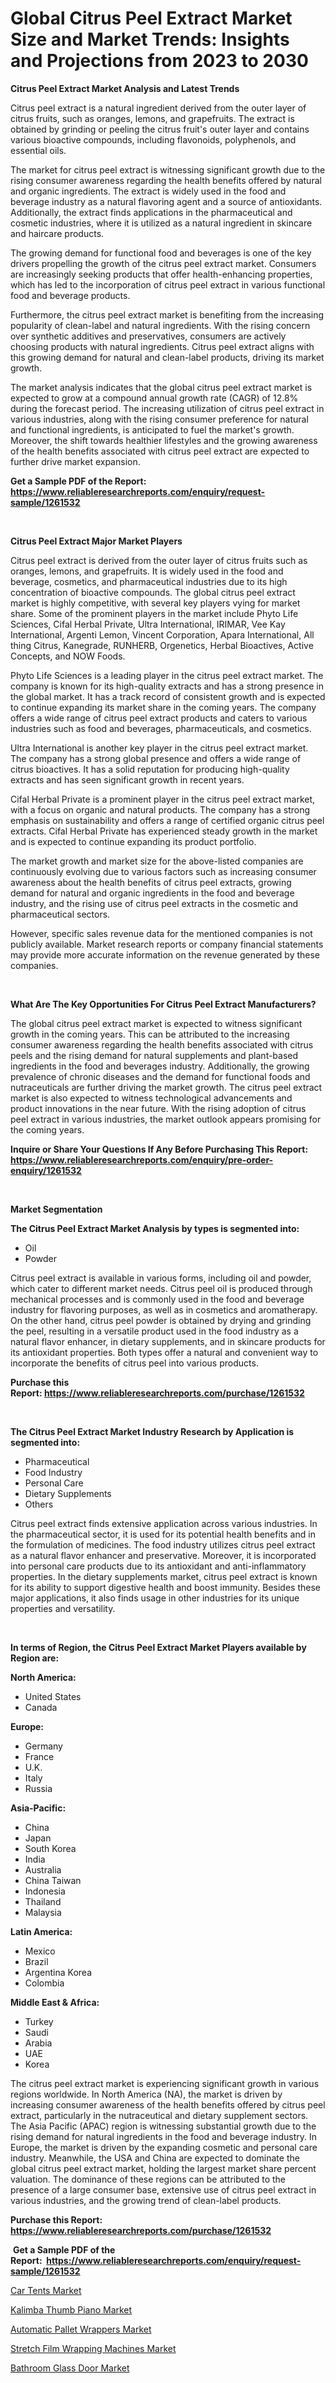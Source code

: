 <p><h1>Global Citrus Peel Extract Market Size and Market Trends: Insights and Projections from 2023 to 2030</h1></p><p><strong>Citrus Peel Extract Market Analysis and Latest Trends</strong></p>
<p><p>Citrus peel extract is a natural ingredient derived from the outer layer of citrus fruits, such as oranges, lemons, and grapefruits. The extract is obtained by grinding or peeling the citrus fruit's outer layer and contains various bioactive compounds, including flavonoids, polyphenols, and essential oils.</p><p>The market for citrus peel extract is witnessing significant growth due to the rising consumer awareness regarding the health benefits offered by natural and organic ingredients. The extract is widely used in the food and beverage industry as a natural flavoring agent and a source of antioxidants. Additionally, the extract finds applications in the pharmaceutical and cosmetic industries, where it is utilized as a natural ingredient in skincare and haircare products.</p><p>The growing demand for functional food and beverages is one of the key drivers propelling the growth of the citrus peel extract market. Consumers are increasingly seeking products that offer health-enhancing properties, which has led to the incorporation of citrus peel extract in various functional food and beverage products.</p><p>Furthermore, the citrus peel extract market is benefiting from the increasing popularity of clean-label and natural ingredients. With the rising concern over synthetic additives and preservatives, consumers are actively choosing products with natural ingredients. Citrus peel extract aligns with this growing demand for natural and clean-label products, driving its market growth.</p><p>The market analysis indicates that the global citrus peel extract market is expected to grow at a compound annual growth rate (CAGR) of 12.8% during the forecast period. The increasing utilization of citrus peel extract in various industries, along with the rising consumer preference for natural and functional ingredients, is anticipated to fuel the market's growth. Moreover, the shift towards healthier lifestyles and the growing awareness of the health benefits associated with citrus peel extract are expected to further drive market expansion.</p></p>
<p><strong>Get a Sample PDF of the Report:&nbsp; <a href="https://www.reliableresearchreports.com/enquiry/request-sample/1261532">https://www.reliableresearchreports.com/enquiry/request-sample/1261532</a></strong></p>
<p>&nbsp;</p>
<p><strong>Citrus Peel Extract Major Market Players</strong></p>
<p><p>Citrus peel extract is derived from the outer layer of citrus fruits such as oranges, lemons, and grapefruits. It is widely used in the food and beverage, cosmetics, and pharmaceutical industries due to its high concentration of bioactive compounds. The global citrus peel extract market is highly competitive, with several key players vying for market share. Some of the prominent players in the market include Phyto Life Sciences, Cifal Herbal Private, Ultra International, IRIMAR, Vee Kay International, Argenti Lemon, Vincent Corporation, Apara International, All thing Citrus, Kanegrade, RUNHERB, Orgenetics, Herbal Bioactives, Active Concepts, and NOW Foods.</p><p>Phyto Life Sciences is a leading player in the citrus peel extract market. The company is known for its high-quality extracts and has a strong presence in the global market. It has a track record of consistent growth and is expected to continue expanding its market share in the coming years. The company offers a wide range of citrus peel extract products and caters to various industries such as food and beverages, pharmaceuticals, and cosmetics.</p><p>Ultra International is another key player in the citrus peel extract market. The company has a strong global presence and offers a wide range of citrus bioactives. It has a solid reputation for producing high-quality extracts and has seen significant growth in recent years.</p><p>Cifal Herbal Private is a prominent player in the citrus peel extract market, with a focus on organic and natural products. The company has a strong emphasis on sustainability and offers a range of certified organic citrus peel extracts. Cifal Herbal Private has experienced steady growth in the market and is expected to continue expanding its product portfolio.</p><p>The market growth and market size for the above-listed companies are continuously evolving due to various factors such as increasing consumer awareness about the health benefits of citrus peel extracts, growing demand for natural and organic ingredients in the food and beverage industry, and the rising use of citrus peel extracts in the cosmetic and pharmaceutical sectors.</p><p>However, specific sales revenue data for the mentioned companies is not publicly available. Market research reports or company financial statements may provide more accurate information on the revenue generated by these companies.</p></p>
<p>&nbsp;</p>
<p><strong>What Are The Key Opportunities For Citrus Peel Extract Manufacturers?</strong></p>
<p><p>The global citrus peel extract market is expected to witness significant growth in the coming years. This can be attributed to the increasing consumer awareness regarding the health benefits associated with citrus peels and the rising demand for natural supplements and plant-based ingredients in the food and beverages industry. Additionally, the growing prevalence of chronic diseases and the demand for functional foods and nutraceuticals are further driving the market growth. The citrus peel extract market is also expected to witness technological advancements and product innovations in the near future. With the rising adoption of citrus peel extract in various industries, the market outlook appears promising for the coming years.</p></p>
<p><strong>Inquire or Share Your Questions If Any Before Purchasing This Report: <a href="https://www.reliableresearchreports.com/enquiry/pre-order-enquiry/1261532">https://www.reliableresearchreports.com/enquiry/pre-order-enquiry/1261532</a></strong></p>
<p>&nbsp;</p>
<p><strong>Market Segmentation</strong></p>
<p><strong>The Citrus Peel Extract Market Analysis by types is segmented into:</strong></p>
<p><ul><li>Oil</li><li>Powder</li></ul></p>
<p><p>Citrus peel extract is available in various forms, including oil and powder, which cater to different market needs. Citrus peel oil is produced through mechanical processes and is commonly used in the food and beverage industry for flavoring purposes, as well as in cosmetics and aromatherapy. On the other hand, citrus peel powder is obtained by drying and grinding the peel, resulting in a versatile product used in the food industry as a natural flavor enhancer, in dietary supplements, and in skincare products for its antioxidant properties. Both types offer a natural and convenient way to incorporate the benefits of citrus peel into various products.</p></p>
<p><strong>Purchase this Report:&nbsp;<a href="https://www.reliableresearchreports.com/purchase/1261532">https://www.reliableresearchreports.com/purchase/1261532</a></strong></p>
<p>&nbsp;</p>
<p><strong>The Citrus Peel Extract Market Industry Research by Application is segmented into:</strong></p>
<p><ul><li>Pharmaceutical</li><li>Food Industry</li><li>Personal Care</li><li>Dietary Supplements</li><li>Others</li></ul></p>
<p><p>Citrus peel extract finds extensive application across various industries. In the pharmaceutical sector, it is used for its potential health benefits and in the formulation of medicines. The food industry utilizes citrus peel extract as a natural flavor enhancer and preservative. Moreover, it is incorporated into personal care products due to its antioxidant and anti-inflammatory properties. In the dietary supplements market, citrus peel extract is known for its ability to support digestive health and boost immunity. Besides these major applications, it also finds usage in other industries for its unique properties and versatility.</p></p>
<p>&nbsp;</p>
<p><strong>In terms of Region, the Citrus Peel Extract Market Players available by Region are:</strong></p>
<p>
    <p> <strong> North America: </strong>
        <ul>
            <li>United States</li>
            <li>Canada</li>
        </ul>
        </p> 
    <p> <strong> Europe: </strong>
        <ul>
            <li>Germany</li>
            <li>France</li>
            <li>U.K.</li>
            <li>Italy</li>
            <li>Russia</li>
        </ul>
        </p> 
    <p> <strong> Asia-Pacific: </strong>
        <ul>
            <li>China</li>
            <li>Japan</li>
            <li>South Korea</li>
            <li>India</li>
            <li>Australia</li>
            <li>China Taiwan</li>
            <li>Indonesia</li>
            <li>Thailand</li>
            <li>Malaysia</li>
        </ul>
        </p> 
    <p> <strong> Latin America: </strong>
        <ul>
            <li>Mexico</li>
            <li>Brazil</li>
            <li>Argentina Korea</li>
            <li>Colombia</li>
        </ul>
        </p> 
    <p> <strong> Middle East & Africa: </strong>
        <ul>
            <li>Turkey</li>
            <li>Saudi</li>
            <li>Arabia</li>
            <li>UAE</li>
            <li>Korea</li>
        </ul>
    </p>
    </p>
<p><p>The citrus peel extract market is experiencing significant growth in various regions worldwide. In North America (NA), the market is driven by increasing consumer awareness of the health benefits offered by citrus peel extract, particularly in the nutraceutical and dietary supplement sectors. The Asia Pacific (APAC) region is witnessing substantial growth due to the rising demand for natural ingredients in the food and beverage industry. In Europe, the market is driven by the expanding cosmetic and personal care industry. Meanwhile, the USA and China are expected to dominate the global citrus peel extract market, holding the largest market share percent valuation. The dominance of these regions can be attributed to the presence of a large consumer base, extensive use of citrus peel extract in various industries, and the growing trend of clean-label products.</p></p>
<p><strong>Purchase this Report: <a href="https://www.reliableresearchreports.com/purchase/1261532">https://www.reliableresearchreports.com/purchase/1261532</a></strong></p>
<p>&nbsp;<strong>Get a Sample PDF of the Report:&nbsp;&nbsp;<a href="https://www.reliableresearchreports.com/enquiry/request-sample/1261532">https://www.reliableresearchreports.com/enquiry/request-sample/1261532</a></strong></p>
<p><strong></strong></p>
<p><p><a href="https://medium.com/@sanju991215/car-tents-market-trends-and-market-analysis-forecasted-for-period-2023-2030-0a181401fd51">Car Tents Market</a></p><p><a href="https://medium.com/@ssantosh15121999/kalimba-thumb-piano-market-size-market-outlook-and-market-forecast-2023-to-2030-f7f97bdd3be3">Kalimba Thumb Piano Market</a></p><p><a href="https://medium.com/@noise.asset.organ/automatic-pallet-wrappers-market-outlook-industry-overview-and-forecast-2023-to-2030-3e95eb112ca8">Automatic Pallet Wrappers Market</a></p><p><a href="https://medium.com/@stand.tough.park/stretch-film-wrapping-machines-market-size-reveals-the-best-marketing-channels-in-global-industry-ad09f063a89e">Stretch Film Wrapping Machines Market</a></p><p><a href="https://medium.com/@press.bell.sigh/bathroom-glass-door-market-furnishes-information-on-market-share-market-trends-and-market-growth-44b2cb537a20">Bathroom Glass Door Market</a></p></p>
